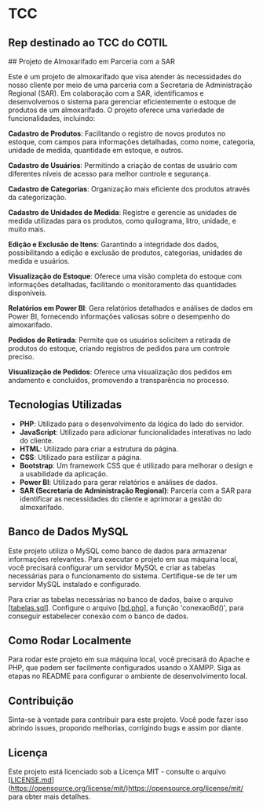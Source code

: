 <h1> TCC</h1>
<h2>Rep destinado ao TCC do COTIL </h2>
## Projeto de Almoxarifado em Parceria com a SAR

Este é um projeto de almoxarifado que visa atender às necessidades do nosso cliente por meio de uma parceria com a Secretaria de Administração Regional (SAR). Em colaboração com a SAR, identificamos e desenvolvemos o sistema para gerenciar eficientemente o estoque de produtos de um almoxarifado. O projeto oferece uma variedade de funcionalidades, incluindo:

**Cadastro de Produtos**: Facilitando o registro de novos produtos no estoque, com campos para informações detalhadas, como nome, categoria, unidade de medida, quantidade em estoque, e outros.

**Cadastro de Usuários**: Permitindo a criação de contas de usuário com diferentes níveis de acesso para melhor controle e segurança.

**Cadastro de Categorias**: Organização mais eficiente dos produtos através da categorização.

**Cadastro de Unidades de Medida**: Registre e gerencie as unidades de medida utilizadas para os produtos, como quilograma, litro, unidade, e muito mais.

**Edição e Exclusão de Itens**: Garantindo a integridade dos dados, possibilitando a edição e exclusão de produtos, categorias, unidades de medida e usuários.

**Visualização do Estoque**: Oferece uma visão completa do estoque com informações detalhadas, facilitando o monitoramento das quantidades disponíveis.

**Relatórios em Power BI**: Gera relatórios detalhados e análises de dados em Power BI, fornecendo informações valiosas sobre o desempenho do almoxarifado.

**Pedidos de Retirada**: Permite que os usuários solicitem a retirada de produtos do estoque, criando registros de pedidos para um controle preciso.

**Visualização de Pedidos**: Oferece uma visualização dos pedidos em andamento e concluídos, promovendo a transparência no processo.

## Tecnologias Utilizadas

- **PHP**: Utilizado para o desenvolvimento da lógica do lado do servidor.
- **JavaScript**: Utilizado para adicionar funcionalidades interativas no lado do cliente.
- **HTML**: Utilizado para criar a estrutura da página.
- **CSS**: Utilizado para estilizar a página.
- **Bootstrap**: Um framework CSS que é utilizado para melhorar o design e a usabilidade da aplicação.
- **Power BI**: Utilizado para gerar relatórios e análises de dados.
- **SAR (Secretaria de Administração Regional)**: Parceria com a SAR para identificar as necessidades do cliente e aprimorar a gestão do almoxarifado.

## Banco de Dados MySQL

Este projeto utiliza o MySQL como banco de dados para armazenar informações relevantes. Para executar o projeto em sua máquina local, você precisará configurar um servidor MySQL e criar as tabelas necessárias para o funcionamento do sistema. Certifique-se de ter um servidor MySQL instalado e configurado. <p>Para criar as tabelas necessárias no banco de dados, baixe o arquivo [[tabelas.sql](tabelas.sql)]. Configure o arquivo [[bd.php](bd.php)], a função 'conexaoBd()', para conseguir estabelecer conexão com o banco de dados.

## Como Rodar Localmente

Para rodar este projeto em sua máquina local, você precisará do Apache e PHP, que podem ser facilmente configurados usando o XAMPP. Siga as etapas no README para configurar o ambiente de desenvolvimento local.

## Contribuição

Sinta-se à vontade para contribuir para este projeto. Você pode fazer isso abrindo issues, propondo melhorias, corrigindo bugs e assim por diante.

## Licença

Este projeto está licenciado sob a Licença MIT - consulte o arquivo [[LICENSE.md](LICENSE.md)](https://opensource.org/license/mit/)https://opensource.org/license/mit/ para obter mais detalhes.
